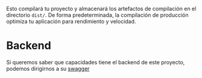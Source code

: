 Esto compilará tu proyecto y almacenará los artefactos de compilación en el directorio `dist/`. De forma predeterminada, la compilación de producción optimiza tu aplicación para rendimiento y velocidad.

# Backend
Si queremos saber que capacidades tiene el backend de este proyecto, podemos dirigirnos a su [swagger](https://agenda-api.somee.com/swagger/index.html)